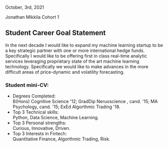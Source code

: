 
October, 3rd, 2021

Jonathan Mikkila
Cohort 1

## Student Career Goal Statement 

     
  In the next decade I would like to expand my machine learning startup to be a key strategic partner 
  with one or more international hedge funds. Specifically I would like to be offering first in class
  real-time analytic services leveraging proprietary state of the art machine learning technology.
  Specifically we would like to make advances in the more difficult areas of price-dynamic and volatility 
  forecasting. 

### Student mini-CV:

 - Degrees Completed:  
    B(Hons) Cognitive Science '12; GradDip Neruoscience , cand. '15; MA Psychology, cand. '15; ExEd Algorthmic Trading '18.
- Top 3 Technical skills:  
    Python, Data Science, Machine Learning.
- Top 3 Personal strengths:  
    Curious, Innovative, Driven.
- Top 3 Interests in Fintech:  
    Quantitative Finance, Algorthmic Trading, Risk. 
